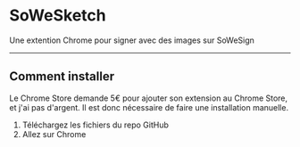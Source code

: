 # SoWeSketch

Une extention Chrome pour signer avec des images sur SoWeSign

----

## Comment installer

Le Chrome Store demande 5€ pour ajouter son extension au Chrome Store, et j'ai pas d'argent. Il est donc nécessaire de faire une installation manuelle.

1. Téléchargez les fichiers du repo GitHub
2. Allez sur Chrome
